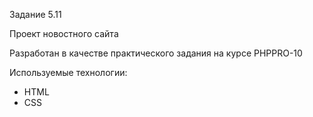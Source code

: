 Задание 5.11

Проект новостного сайта

Разработан в качестве практического задания на курсе PHPPRO-10

Используемые технологии:

* HTML
* CSS
